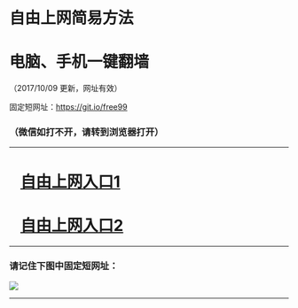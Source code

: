 ﻿# 自由上网简易方法

# 电脑、手机一键翻墙

（2017/10/09 更新，网址有效）

固定短网址：https://git.io/free99

### （微信如打不开，请转到浏览器打开）


***





# &nbsp;&nbsp; <a href="http://ft997119058.fwq-tz-1001.info/fwqtz01.html?t=10090013541 " target="_blank">自由上网入口1</a>
# &nbsp;&nbsp; <a href="http://ft200668164.fwq-tz-1002.info/fwqtz02.html?t=100900118011 " target="_blank">自由上网入口2</a>
***

### 请记住下图中固定短网址：

<img src="https://s3-us-west-2.amazonaws.com/fwq-1001/yjfq-20170905okok.png" /> 


***

